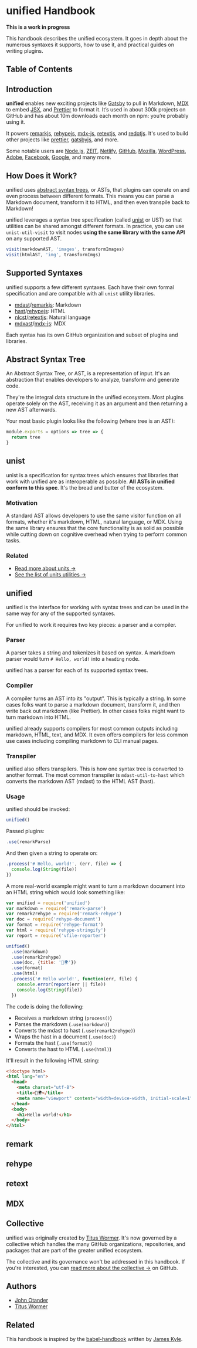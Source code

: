 # unified Handbook

**This is a work in progress**

This handbook describes the unified ecosystem. It goes in depth about the numerous syntaxes it supports, how to use it, and practical guides on writing plugins.

## Table of Contents

## Introduction

**unified** enables new exciting projects like [Gatsby][] to pull in Markdown, [MDX][] to embed [JSX][], and [Prettier][] to format it. It’s used in about 300k projects on GitHub and has about 10m downloads each month on npm: you’re probably using it.

It powers [remarkjs][], [rehypejs][], [mdx-js][], [retextjs][], and [redotjs][]. It's used to build other projects like [prettier][], [gatsbyjs][], and more.

Some notable users are [Node.js][], [ZEIT][],  [Netlify][], [GitHub][], [Mozilla][], [WordPress][], [Adobe][], [Facebook][], [Google][], and many more.

## How Does it Work?

unified uses [abstract syntax trees][asts], or ASTs, that plugins can operate on and even process between different formats. This means you can parse a Markdown document, transform it to HTML, and then even transpile back to Markdown!

unified leverages a syntax tree specification (called [unist][] or UST) so that utilities can be shared amongst different formats. In practice, you can use `unist-util-visit` to visit nodes **using the same library with the same API** on any supported AST.

```js
visit(markdownAST, 'images', transformImages)
visit(htmlAST, 'img', transformImgs)
```

## Supported Syntaxes

unified supports a few different syntaxes. Each have their own formal specification and are compatible with all `unist` utility libraries.

- [mdast][]/[remarkjs][]: Markdown
- [hast][]/[rehypejs][]: HTML
- [nlcst][]/[retextjs][]: Natural language
- [mdxast][]/[mdx-js][]: MDX

Each syntax has its own GitHub organization and subset of plugins and libraries.

## Abstract Syntax Tree

An Abstract Syntax Tree, or AST, is a representation of input. It's an abstraction that enables developers to analyze, transform and generate code.

They're the integral data structure in the unified ecosystem. Most plugins operate solely on the AST, receiving it as an argument and then returning a new AST afterwards.

Your most basic plugin looks like the following (where tree is an AST):

```js
module.exports = options => tree => {
  return tree
}
```

## unist

unist is a specification for syntax trees which ensures that libraries that work with unified are as interoperable as possible. **All ASTs in unified conform to this spec**. It's the bread and butter of the ecosystem.

### Motivation

A standard AST allows developers to use the same visitor function on all formats, whether it's markdown, HTML, natural language, or MDX. Using the same library ensures that the core functionality is as solid as possible while cutting down on cognitive overhead when trying to perform common tasks.

### Related

- [Read more about units &rarr;](https://github.com/syntax-tree/unist)
- [See the list of units utilities &rarr;](https://github.com/syntax-tree/unist/blob/master/readme.md#utilities)

## unified

unified is the interface for working with syntax trees and can be used in the same way for any of the supported syntaxes.

For unified to work it requires two key pieces: a parser and a compiler.

### Parser

A parser takes a string and tokenizes it based on syntax. A markdown parser would turn `# Hello, world!` into a `heading` node.

unified has a parser for each of its supported syntax trees.

### Compiler

A compiler turns an AST into its "output". This is typically a string. In some cases folks want to parse a markdown document, transform it, and then write back out markdown (like Prettier). In other cases folks might want to turn markdown into HTML.

unified already supports compilers for most common outputs including markdown, HTML, text, and MDX. It even offers compilers for less common use cases including compiling markdown to CLI manual pages.

### Transpiler

unified also offers transpilers. This is how one syntax tree is converted to another format. The most common transpiler is `mdast-util-to-hast` which converts the markdown AST (mdast) to the HTML AST (hast).

### Usage

unified should be invoked:

```js
unified()
```

Passed plugins:

```js
.use(remarkParse)
```

And then given a string to operate on:

```js
.process('# Hello, world!', (err, file) => {
  console.log(String(file))
})
```

A more real-world example might want to turn a markdown document into an HTML string which would look something like:

```js
var unified = require('unified')
var markdown = require('remark-parse')
var remark2rehype = require('remark-rehype')
var doc = require('rehype-document')
var format = require('rehype-format')
var html = require('rehype-stringify')
var report = require('vfile-reporter')

unified()
  .use(markdown)
  .use(remark2rehype)
  .use(doc, {title: '👋🌍'})
  .use(format)
  .use(html)
  .process('# Hello world!', function(err, file) {
    console.error(report(err || file))
    console.log(String(file))
  })
```

The code is doing the following:

- Receives a markdown string (`process()`)
- Parses the markdown (`.use(markdown)`)
- Converts the mdast to hast (`.use(remark2rehype)`)
- Wraps the hast in a document (`.use(doc)`)
- Formats the hast (`.use(format)`)
- Converts the hast to HTML (`.use(html)`)

It'll result in the following HTML string:

```html
<!doctype html>
<html lang="en">
  <head>
    <meta charset="utf-8">
    <title>👋🌍</title>
    <meta name="viewport" content="width=device-width, initial-scale=1">
  </head>
  <body>
    <h1>Hello world!</h1>
  </body>
</html>
```

## remark

## rehype

## retext

## MDX

## Collective

unified was originally created by [Titus Wormer][wooorm]. It's now governed by a collective which handles the many GitHub organizations, repositories, and packages that are part of the greater unified ecosystem.

The collective and its governance won't be addressed in this handbook. If you're interested, you can [read more about the collective &rarr;](https://github.com/unifiedjs/collective)
on GitHub.

## Authors

- [John Otander][johno]
- [Titus Wormer][wooorm]

## Related

This handbook is inspired by the [babel-handbook][] written by
[James Kyle][jamiebuilds].

[Adobe]: https://www.adobe.com
[Facebook]: https://www.facebook.com
[GitHub]: https://github.com
[Google]: https://www.google.com
[Mozilla]: https://www.mozilla.org
[Netlify]: https://www.netlify.com
[Node.js]: https://nodejs.org
[WordPress]: https://wordpress.com
[ZEIT]: https://zeit.co
[asts]: https://github.com/syntax-trees
[babel-handbook]: https://github.com/jamiebuilds/babel-handbook
[gatsby]: https://gatsbyjs.org
[gatsbyjs]: https://gatsbyjs.org
[hast]: https://github.com/syntax-trees/hast
[jamiebuilds]: https://github.com/jamiebuilds
[johno]: https://johno.com
[jsx]: https://reactjs.org/docs/jsx-in-depth.html
[mdast]: https://github.com/syntax-trees/mdast
[mdx-js]: https://github.com/mdx-js
[mdx]: https://mdxjs.com
[mdxast]: https://github.com/syntax-trees/mdxast
[nlcst]: https://github.com/syntax-trees/nlcst
[prettier]: https://prettier.io
[redotjs]: https://github.com/redotjs
[rehypejs]: https://github.com/rehypejs
[remarkjs]: https://github.com/remarkjs
[retextjs]: https://github.com/retextjs
[unist]: https://github.com/syntax-trees/unist
[wooorm]: https://github.com/wooorm
